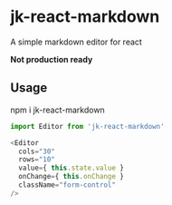 # jk-react-markdown
A simple markdown editor for react

**Not production ready**

## Usage

npm i jk-react-markdown

```js
import Editor from 'jk-react-markdown'

<Editor
  cols="30"
  rows="10"
  value={ this.state.value }
  onChange={ this.onChange }
  className="form-control"
/>
```
